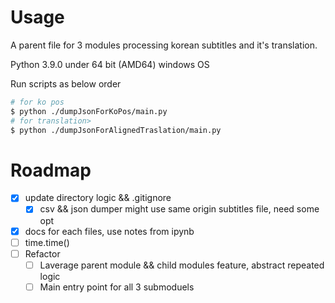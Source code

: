 # Usage
A parent file for 3 modules processing korean subtitles and it's translation.

Python 3.9.0 under 64 bit (AMD64) windows OS

Run scripts as below order
```bash
# for ko pos
$ python ./dumpJsonForKoPos/main.py
# for translation>
$ python ./dumpJsonForAlignedTraslation/main.py
```

# Roadmap
- [x] update directory logic && .gitignore 
  - [x] csv && json dumper might use same origin subtitles file, need some opt
- [x] docs for each files, use notes from ipynb
- [ ] time.time()
- [ ] Refactor
  - [ ] Laverage parent module && child modules feature, abstract repeated logic
  - [ ] Main entry point for all 3 submoduels

